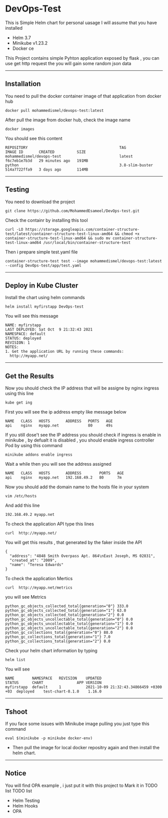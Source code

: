 # DevOps-Test
This is Simple Helm chart for personal uasage 
I will assume that you have installed 
- Helm 3.7
- Minikube v1.23.2 
- Docker ce

This Project contains simple Pyhton application exposed by flask , you can use get http request the you will gain some random json data

----------------------------------------------------------------------------------------------------------------------
## Installation
You need to pull the docker container image of that application from docker hub
```
docker pull mohammedismel/devops-test:latest
```
After pull the image from docker hub, check the image name 
```
docker images
```
You should see this content 
```
REPOSITORY                                         TAG               IMAGE ID       CREATED          SIZE    
mohammedismel/devops-test                          latest            f6c7eb1e7b3d   29 minutes ago   191MB   
python                                             3.8-slim-buster   514a7722ffa9   3 days ago       114MB         
```
----------------------------------------------------------------------------------------------------------------------
## Testing 
You need to download the project
```
git clone https://github.com/MohammedEsameel/DevOps-test.git
```
Check the containr by installing this tool
```
curl -LO https://storage.googleapis.com/container-structure-test/latest/container-structure-test-linux-amd64 && chmod +x container-structure-test-linux-amd64 && sudo mv container-structure-test-linux-amd64 /usr/local/bin/container-structure-test
```
Then i prepare simple test.yaml file 
```
container-structure-test test --image mohammedismel/devops-test:latest --config DevOps-test/app/test.yaml
```

----------------------------------------------------------------------------------------------------------------------
## Deploy in Kube Cluster
Install the chart using helm commands
```
helm install myfirstapp DevOps-test
```
You will see this message 
```
NAME: myfirstapp
LAST DEPLOYED: Sat Oct  9 21:32:43 2021
NAMESPACE: default
STATUS: deployed
REVISION: 1
NOTES:
1. Get the application URL by running these commands:
  http://myapp.net/
```

----------------------------------------------------------------------------------------------------------------------
## Get the Results
Now you should check the IP address that will be assigne by nginx ingress using this line 
```
kube get ing
```
First you will see the ip address empty like message below
```
NAME   CLASS   HOSTS       ADDRESS   PORTS   AGE
api    nginx   myapp.net             80      49s
```
If you still dose't see the IP address you should check if ingress is enable in minikube , by defualt it is disabled , you should enable ingress controller Pod by using this command 
```
minikube addons enable ingress
```
Wait a while then you will see the address assigned
```
NAME   CLASS   HOSTS       ADDRESS        PORTS   AGE
api    nginx   myapp.net   192.168.49.2   80      7m
```
Now you should add the domain name to the hosts file in your system
```
vim /etc/hosts
```
And add this line 
```
192.168.49.2 myapp.net
```
To check the application API type this lines
```
curl  http://myapp.net/
```
You will get this results , that generated by the faker inside the API 
```
{
  "address": "4848 Smith Overpass Apt. 864\nEast Joseph, MS 02831", 
  "created_at": "2009", 
  "name": "Teresa Edwards"
}
```
To check the application Mertics 
```
curl  http://myapp.net/metrics
```
you will see Metrics
```
python_gc_objects_collected_total{generation="0"} 333.0
python_gc_objects_collected_total{generation="1"} 63.0
python_gc_objects_collected_total{generation="2"} 0.0
python_gc_objects_uncollectable_total{generation="0"} 0.0
python_gc_objects_uncollectable_total{generation="1"} 0.0
python_gc_objects_uncollectable_total{generation="2"} 0.0
python_gc_collections_total{generation="0"} 88.0
python_gc_collections_total{generation="1"} 7.0
python_gc_collections_total{generation="2"} 0.0
```
Check your helm chart information by typing 
```
helm list
```
You will see
```
NAME      	NAMESPACE	REVISION	UPDATED                               	STATUS  	CHART           	APP VERSION
myfirstapp	default  	1       	2021-10-09 21:32:43.34866459 +0300 +03	deployed	test-chart-0.1.0	1.16.0     
```
----------------------------------------------------------------------------------------------------------------------
## Tshoot
If you face some issues with Minikube image pulling you just type this command 
```
eval $(minikube -p minikube docker-env)
```
- Then pull the image for local docker repositry again and then install the helm chart.
----------------------------------------------------------------------------------------------------------------------
## Notice 
You will find OPA example , i just put it with this project to Mark it in TODO list
TODO list
* Helm Testing
* Helm Hooks
* OPA
